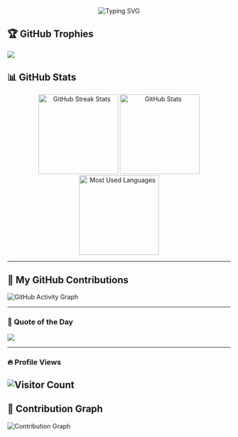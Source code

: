 <!--
**bereketDeneke/bereketDeneke** is a ✨ _special_ ✨ repository because its `README.md` (this file) appears on your GitHub profile.

Here are some ideas to get you started:

- 🔭 I’m currently working on ...
- 🌱 I’m currently learning ...
- 👯 I’m looking to collaborate on ...
- 🤔 I’m looking for help with ...
- 💬 Ask me about ...
- 📫 How to reach me: ...
- 😄 Pronouns: ...
- ⚡ Fun fact: ...
-->


<!-- Banner Section -->
<p align="center">
  <img src="https://readme-typing-svg.demolab.com?font=Fira+Code&weight=600&size=22&pause=1000&color=33A1F7&center=true&vCenter=true&random=false&width=435&lines=Hello%2C+I'm+Bereket!+%F0%9F%91%8B;Welcome+to+My+GitHub+Profile!+%F0%9F%9A%80;Building+Innovative+Solutions!+%E2%9C%8C%EF%B8%8F" alt="Typing SVG" />
</p>

## 🏆 GitHub Trophies
![](https://github-profile-trophy.vercel.app/?username=bereketDeneke&theme=radical&no-bg=true)

<!-- GitHub Stats Section -->
## 📊 **GitHub Stats**
<div align="center">
  <img src="https://github-readme-streak-stats.herokuapp.com/?user=bereketDeneke&theme=tokyonight" alt="GitHub Streak Stats" height="180px"/>
  <img src="https://github-readme-stats.vercel.app/api?username=bereketDeneke&show_icons=true&theme=tokyonight" alt="GitHub Stats" height="180px"/>
  <img src="https://github-readme-stats.vercel.app/api/top-langs/?username=bereketDeneke&layout=compact&theme=tokyonight" alt="Most Used Languages" height="180px"/>
</div>

---

<!-- Contribution Graph -->
## 🚀 **My GitHub Contributions**
![GitHub Activity Graph](https://github-readme-activity-graph.vercel.app/graph?username=bereketDeneke&theme=react-dark&hide_border=true&area=true)

---

<!-- Random Developer Quote -->
### 💬 **Quote of the Day**
![](https://quotes-github-readme.vercel.app/api?type=horizontal&theme=radical)

---

<!-- Visitor Counter -->
### 🔥 **Profile Views**
![Visitor Count](https://komarev.com/ghpvc/?username=bereketDeneke&color=blue&style=flat-square)
---
## 🐍 Contribution Graph
![Contribution Graph](https://github.com/bereketDeneke/bereketDeneke/blob/output/github-contribution-grid-snake.svg)
